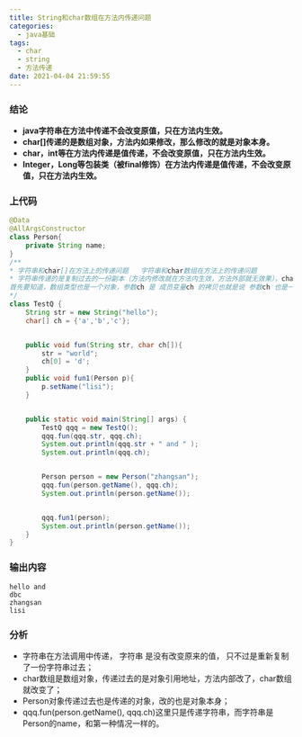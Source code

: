 ```yaml
---
title: String和char数组在方法内传递问题
categories:
  - java基础
tags:
  - char
  - string
  - 方法传递
date: 2021-04-04 21:59:55
---
```



### 结论

- **java字符串在方法中传递不会改变原值，只在方法内生效。**
- **char[]传递的是数组对象，方法内如果修改，那么修改的就是对象本身。**
- **char，int等在方法内传递是值传递，不会改变原值，只在方法内生效。**
- **Integer，Long等包装类（被final修饰）在方法内传递是值传递，不会改变原值，只在方法内生效。**





### 上代码

```java
@Data
@AllArgsConstructor
class Person{
    private String name;
}
/**
* 字符串和char[]在方法上的传递问题   字符串和char数组在方法上的传递问题
* 字符串传递的是复制过去的一份副本（方法内修改就在方法内生效，方法外部就无效果），char数组传递的是复制的一个自身引用过去。
首先要知道，数组类型也是一个对象，参数ch 是 成员变量ch 的拷贝也就是说 参数ch 也是一个对象的引用，也就是说 参数ch 和 成员变量ch 指向的是同一个数组对象。
*/
class TestQ {
    String str = new String("hello");
    char[] ch = {'a','b','c'};


    public void fun(String str, char ch[]){
        str = "world";
        ch[0] = 'd';
    }
    public void fun1(Person p){
        p.setName("lisi");
    }


    public static void main(String[] args) {
        TestQ qqq = new TestQ();
        qqq.fun(qqq.str, qqq.ch);
        System.out.println(qqq.str + " and " );
        System.out.println(qqq.ch);


        Person person = new Person("zhangsan");
        qqq.fun(person.getName(), qqq.ch);
        System.out.println(person.getName());


        qqq.fun1(person);
        System.out.println(person.getName());
    }
}
```

### 输出内容

```
hello and
dbc
zhangsan
lisi
```

### 分析

- 字符串在方法调用中传递， 字符串 是没有改变原来的值， 只不过是重新复制了一份字符串过去；
- char数组是数组对象，传递过去的是对象引用地址，方法内部改了，char数组就改变了；
- Person对象传递过去也是传递的对象，改的也是对象本身；
- qqq.fun(person.getName(), qqq.ch)这里只是传递字符串，而字符串是Person的name，和第一种情况一样的。